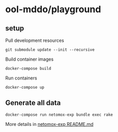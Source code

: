 # ool-mddo/playground

## setup

Pull development resources
```shell
git submodule update --init --recursive
```

Build container images
```shell
docker-compose build
```

Run containers
```shell
docker-compose up
```

## Generate all data

```shell
docker-compose run netomox-exp bundle exec rake
```
More details in [netomox-exp README.md](https://github.com/ool-mddo/netomox-exp/README.md)
